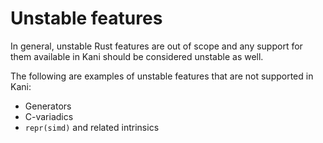 # Unstable features

In general, unstable Rust features are out of scope and any support
for them available in Kani should be considered unstable as well.

The following are examples of unstable features that are not supported
in Kani:
 * Generators
 * C-variadics
 * `repr(simd)` and related intrinsics

